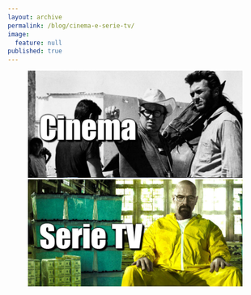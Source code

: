 ```yaml
---
layout: archive
permalink: /blog/cinema-e-serie-tv/
image: 
  feature: null
published: true
---
```

<figure class="half">
  <a href="/blog/tag/cinema/"><img src="/images/cinemagrande.jpg" alt="cinema"></a>
  <a href="/blog/tag/serie-tv/"><img src="/images/serietv.jpg" alt="serie-tv"></a>
</figure>